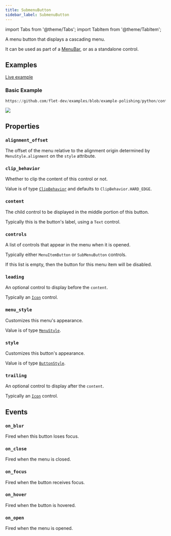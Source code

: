 ```yaml
---
title: SubmenuButton
sidebar_label: SubmenuButton
---
```


import Tabs from '@theme/Tabs';
import TabItem from '@theme/TabItem';

A menu button that displays a cascading menu.

It can be used as part of a [MenuBar](/docs/controls/menubar), or as a standalone control.

## Examples

[Live example](https://flet-controls-gallery.fly.dev/buttons/submenubutton)

### Basic Example



```python reference
https://github.com/flet-dev/examples/blob/example-polishing/python/controls/buttons/submenu-button/submentu-button-example.py
```


<img src="/img/docs/controls/submenu-button/submenu-button-example.gif" className="screenshot-20" />

## Properties

### `alignment_offset`

The offset of the menu relative to the alignment origin determined by `MenuStyle.alignment` on the `style` attribute.

### `clip_behavior`

Whether to clip the content of this control or not.

Value is of type [`ClipBehavior`](/docs/reference/types/clipbehavior) and defaults to `ClipBehavior.HARD_EDGE`.

### `content`

The child control to be displayed in the middle portion of this button.

Typically this is the button's label, using a `Text` control.

### `controls`

A list of controls that appear in the menu when it is opened.

Typically either `MenuItemButton` or `SubMenuButton` controls.

If this list is empty, then the button for this menu item will be disabled.

### `leading`

An optional control to display before the `content`.

Typically an [`Icon`](/docs/controls/icon) control.

### `menu_style`

Customizes this menu's appearance.

Value is of type [`MenuStyle`](/docs/reference/types/menustyle).

### `style`

Customizes this button's appearance.

Value is of type [`ButtonStyle`](/docs/reference/types/buttonstyle).

### `trailing`

An optional control to display after the `content`.

Typically an [`Icon`](/docs/controls/icon) control.

## Events

### `on_blur`

Fired when this button loses focus.

### `on_close`

Fired when the menu is closed.

### `on_focus`

Fired when the button receives focus.

### `on_hover`

Fired when the button is hovered.

### `on_open`

Fired when the menu is opened.
